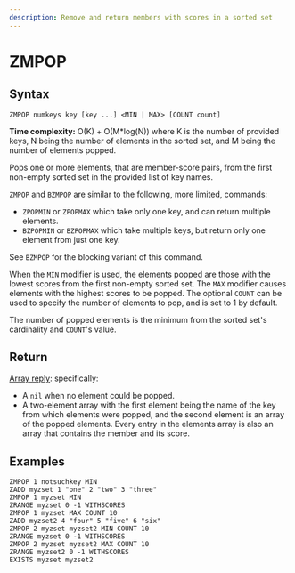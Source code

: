 ```yaml
---
description: Remove and return members with scores in a sorted set
---
```


# ZMPOP

## Syntax

    ZMPOP numkeys key [key ...] <MIN | MAX> [COUNT count]

**Time complexity:** O(K) + O(M*log(N)) where K is the number of provided keys, N being the number of elements in the sorted set, and M being the number of elements popped.

Pops one or more elements, that are member-score pairs, from the first non-empty sorted set in the provided list of key names.

`ZMPOP` and `BZMPOP` are similar to the following, more limited, commands:

- `ZPOPMIN` or `ZPOPMAX` which take only one key, and can return multiple elements.
- `BZPOPMIN` or `BZPOPMAX` which take multiple keys, but return only one element from just one key.

See `BZMPOP` for the blocking variant of this command.

When the `MIN` modifier is used, the elements popped are those with the lowest scores from the first non-empty sorted set. The `MAX` modifier causes elements with the highest scores to be popped.
The optional `COUNT` can be used to specify the number of elements to pop, and is set to 1 by default.

The number of popped elements is the minimum from the sorted set's cardinality and `COUNT`'s value.

## Return

[Array reply](https://redis.io/docs/reference/protocol-spec#resp-arrays): specifically:

* A `nil` when no element could be popped.
* A two-element array with the first element being the name of the key from which elements were popped, and the second element is an array of the popped elements. Every entry in the elements array is also an array that contains the member and its score.

## Examples

```cli
ZMPOP 1 notsuchkey MIN
ZADD myzset 1 "one" 2 "two" 3 "three"
ZMPOP 1 myzset MIN
ZRANGE myzset 0 -1 WITHSCORES
ZMPOP 1 myzset MAX COUNT 10
ZADD myzset2 4 "four" 5 "five" 6 "six"
ZMPOP 2 myzset myzset2 MIN COUNT 10
ZRANGE myzset 0 -1 WITHSCORES
ZMPOP 2 myzset myzset2 MAX COUNT 10
ZRANGE myzset2 0 -1 WITHSCORES
EXISTS myzset myzset2
```
